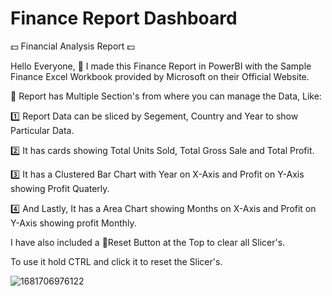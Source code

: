 # Finance Report Dashboard

💵 Financial Analysis Report 💵

Hello Everyone, 👋
I made this Finance Report in PowerBI with the Sample Finance Excel Workbook provided by Microsoft on their Official Website.

📝 Report has Multiple Section's from where you can manage the Data, Like:

1️⃣ Report Data can be sliced by Segement, Country and Year to show Particular Data.

2️⃣ It has cards showing Total Units Sold, Total Gross Sale and Total Profit.

3️⃣ It has a Clustered Bar Chart with Year on X-Axis and Profit on Y-Axis showing Profit Quaterly.

4️⃣ And Lastly, It has a Area Chart showing Months on X-Axis and Profit on Y-Axis showing profit Monthly.

I have also included a 🔄Reset Button at the Top to clear all Slicer's.

To use it hold CTRL and click it to reset the Slicer's.

![1681706976122](https://user-images.githubusercontent.com/123563634/232383508-858de053-6779-4fc6-b0d1-ff92d7679720.jpg)
